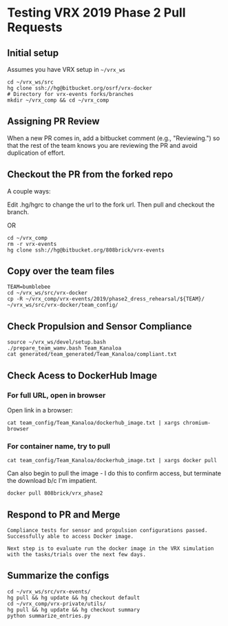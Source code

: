 # Testing VRX 2019 Phase 2 Pull Requests

## Initial setup

Assumes you have VRX setup in `~/vrx_ws`

```
cd ~/vrx_ws/src
hg clone ssh://hg@bitbucket.org/osrf/vrx-docker
# Directory for vrx-events forks/branches
mkdir ~/vrx_comp && cd ~/vrx_comp
```

## Assigning PR Review

When a new PR comes in, add a bitbucket comment (e.g., "Reviewing.") so that the rest of the team knows you are reviewing the PR and avoid duplication of effort.

## Checkout the PR from the forked repo

A couple ways:

Edit .hg/hgrc to change the url to the fork url.  Then pull and checkout the branch.

OR

```
cd ~/vrx_comp
rm -r vrx-events
hg clone ssh://hg@bitbucket.org/808brick/vrx-events
```

## Copy over the team files

```
TEAM=bumblebee
cd ~/vrx_ws/src/vrx-docker
cp -R ~/vrx_comp/vrx-events/2019/phase2_dress_rehearsal/${TEAM}/ ~/vrx_ws/src/vrx-docker/team_config/
```

## Check Propulsion and Sensor Compliance
```
source ~/vrx_ws/devel/setup.bash
./prepare_team_wamv.bash Team_Kanaloa
cat generated/team_generated/Team_Kanaloa/compliant.txt 
```

## Check Acess to DockerHub Image

### For full URL, open in browser

Open link in a browser:
```
cat team_config/Team_Kanaloa/dockerhub_image.txt | xargs chromium-browser 
```

### For container name, try to pull

```
cat team_config/Team_Kanaloa/dockerhub_image.txt | xargs docker pull
```


Can also begin to pull the image - I do this to confirm access, but terminate the download b/c I'm impatient.
```
docker pull 808brick/vrx_phase2
```

## Respond to PR and Merge

```
Compliance tests for sensor and propulsion configurations passed.  Successfully able to access Docker image.

Next step is to evaluate run the docker image in the VRX simulation with the tasks/trials over the next few days.
```

## Summarize the configs

```
cd ~/vrx_ws/src/vrx-events/
hg pull && hg update && hg checkout default
cd ~/vrx_comp/vrx-private/utils/
hg pull && hg update && hg checkout summary
python summarize_entries.py
```
